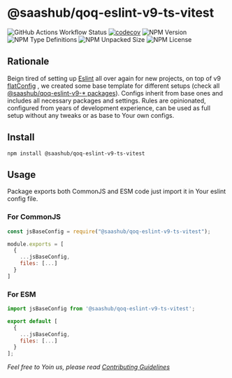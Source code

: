 # @saashub/qoq-eslint-v9-ts-vitest

![GitHub Actions Workflow Status](https://img.shields.io/github/actions/workflow/status/saashub-it/qoq/main.yml) [![codecov](https://codecov.io/gh/saashub-it/qoq/graph/badge.svg?flag=eslint-v9-ts-vitest&token=PQ1XAQQ257)](https://codecov.io/gh/saashub-it/qoq/flags/eslint-v9-ts-vitest) ![NPM Version](https://img.shields.io/npm/v/%40saashub%2Fqoq-eslint-v9-ts-vitest)
![NPM Type Definitions](https://img.shields.io/npm/types/%40saashub%2Fqoq-eslint-v9-ts-vitest) ![NPM Unpacked Size](https://img.shields.io/npm/unpacked-size/%40saashub%2Fqoq-eslint-v9-ts-vitest) ![NPM License](https://img.shields.io/npm/l/%40saashub%2Fqoq-eslint-v9-ts-vitest)

## Rationale

Beign tired of setting up [Eslint](https://www.npmjs.com/package/eslint) all over again for new projects, on top of v9 [flatConfig](https://eslint.org/docs/latest/use/configure/configuration-files) , we created some base template for different setups (check all [@saashub/qoq-eslint-v9-\* packages](https://www.npmjs.com/search?q=%40saashub%2Fqoq-eslint-v9-)). Configs inherit from base ones and includes all necessary packages and settings. Rules are opinionated, configured from years of development experience, can be used as full setup without any tweaks or as base to Your own configs.

## Install

    npm install @saashub/qoq-eslint-v9-ts-vitest

## Usage

Package exports both CommonJS and ESM code just import it in Your eslint config file.

### For CommonJS

```js
const jsBaseConfig = require("@saashub/qoq-eslint-v9-ts-vitest");

module.exports = [
  {
    ...jsBaseConfig,
    files: [...]
  }
]
```

### For ESM

```js
import jsBaseConfig from '@saashub/qoq-eslint-v9-ts-vitest';

export default [
  {
    ...jsBaseConfig,
    files: [...]
  }
];
```

_Feel free to Yoin us, please read [Contributing Guidelines](https://github.com/saashub-it/qoq/blob/master/.github/CONTRIBUTING.md)_
